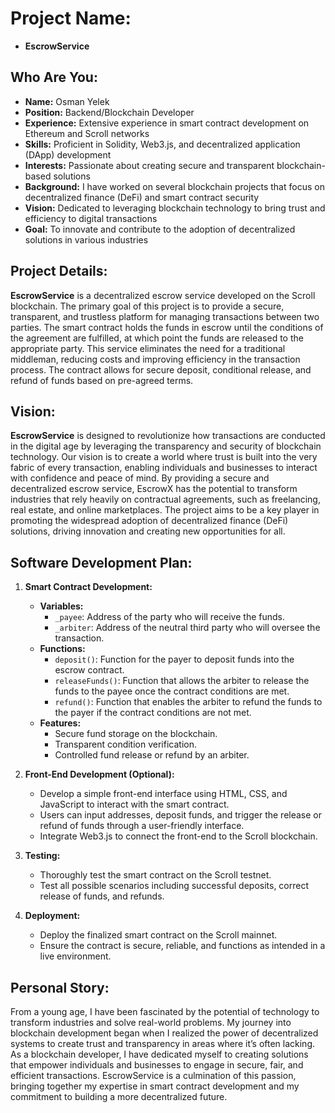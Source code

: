 # Project Name: 
- **EscrowService**

## Who Are You:
- **Name:** Osman Yelek
- **Position:** Backend/Blockchain Developer
- **Experience:** Extensive experience in smart contract development on Ethereum and Scroll networks
- **Skills:** Proficient in Solidity, Web3.js, and decentralized application (DApp) development
- **Interests:** Passionate about creating secure and transparent blockchain-based solutions
- **Background:** I have worked on several blockchain projects that focus on decentralized finance (DeFi) and smart contract security
- **Vision:** Dedicated to leveraging blockchain technology to bring trust and efficiency to digital transactions
- **Goal:** To innovate and contribute to the adoption of decentralized solutions in various industries

## Project Details:
**EscrowService** is a decentralized escrow service developed on the Scroll blockchain. The primary goal of this project is to provide a secure, transparent, and trustless platform for managing transactions between two parties. The smart contract holds the funds in escrow until the conditions of the agreement are fulfilled, at which point the funds are released to the appropriate party. This service eliminates the need for a traditional middleman, reducing costs and improving efficiency in the transaction process. The contract allows for secure deposit, conditional release, and refund of funds based on pre-agreed terms.

## Vision:
**EscrowService** is designed to revolutionize how transactions are conducted in the digital age by leveraging the transparency and security of blockchain technology. Our vision is to create a world where trust is built into the very fabric of every transaction, enabling individuals and businesses to interact with confidence and peace of mind. By providing a secure and decentralized escrow service, EscrowX has the potential to transform industries that rely heavily on contractual agreements, such as freelancing, real estate, and online marketplaces. The project aims to be a key player in promoting the widespread adoption of decentralized finance (DeFi) solutions, driving innovation and creating new opportunities for all.

## Software Development Plan:
1. **Smart Contract Development:**
   - **Variables:**
     - `_payee`: Address of the party who will receive the funds.
     - `_arbiter`: Address of the neutral third party who will oversee the transaction.
   - **Functions:**
     - `deposit()`: Function for the payer to deposit funds into the escrow contract.
     - `releaseFunds()`: Function that allows the arbiter to release the funds to the payee once the contract conditions are met.
     - `refund()`: Function that enables the arbiter to refund the funds to the payer if the contract conditions are not met.
   - **Features:**
     - Secure fund storage on the blockchain.
     - Transparent condition verification.
     - Controlled fund release or refund by an arbiter.

2. **Front-End Development (Optional):**
   - Develop a simple front-end interface using HTML, CSS, and JavaScript to interact with the smart contract.
   - Users can input addresses, deposit funds, and trigger the release or refund of funds through a user-friendly interface.
   - Integrate Web3.js to connect the front-end to the Scroll blockchain.

3. **Testing:**
   - Thoroughly test the smart contract on the Scroll testnet.
   - Test all possible scenarios including successful deposits, correct release of funds, and refunds.

4. **Deployment:**
   - Deploy the finalized smart contract on the Scroll mainnet.
   - Ensure the contract is secure, reliable, and functions as intended in a live environment.

## Personal Story:
From a young age, I have been fascinated by the potential of technology to transform industries and solve real-world problems. My journey into blockchain development began when I realized the power of decentralized systems to create trust and transparency in areas where it’s often lacking. As a blockchain developer, I have dedicated myself to creating solutions that empower individuals and businesses to engage in secure, fair, and efficient transactions. EscrowService is a culmination of this passion, bringing together my expertise in smart contract development and my commitment to building a more decentralized future.
